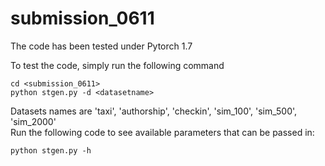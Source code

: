 # submission_0611

The code has been tested under Pytorch 1.7

To test the code, simply run the following command  
```
cd <submission_0611>
python stgen.py -d <datasetname>
```
Datasets names are 'taxi', 'authorship', 'checkin', 'sim_100', 'sim_500', 'sim_2000'  
Run the following code to see available parameters that can be passed in:  
```
python stgen.py -h
```
